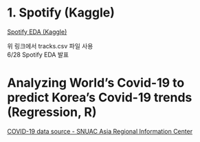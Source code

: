 # 1. Spotify (Kaggle)

[Spotify EDA (Kaggle)](https://www.kaggle.com/yamaerenay/spotify-dataset-19212020-160k-tracks)

위 링크에서 tracks.csv 파일 사용<br>
6/28 Spotify EDA 발표 <br>

# Analyzing World’s Covid-19 to predict Korea’s Covid-19 trends (Regression, R)
[COVID-19 data source - SNUAC Asia Regional Information Center](https://sites.google.com/view/snuaric/covid-19/covid-19-data)
